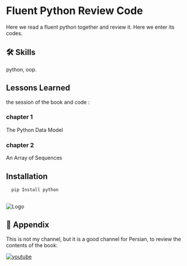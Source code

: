 
# Fluent Python Review Code

Here we read a fluent python together and review it. Here we enter its codes.


## 🛠 Skills
python, oop.


## Lessons Learned

the session of the book and code : 

### chapter 1
The Python Data Model

### chapter 2
An Array of Sequences

## Installation



```bash
  pip Install python
  
```
    
![Logo](https://banner2.cleanpng.com/20180325/kpq/kisspng-python-logo-programmer-fierce-python-cliparts-5ab7bde1954e21.4104715915219911376116.jpg)


## 🔗 Appendix
This is not my channel, but it is a good channel for Persian, to review the contents of the book: 

[![youtube](https://img.shields.io/badge/youtube-000?style=for-the-badge&logo=youtube&logoColor=red)](https://www.youtube.com/@PyHints)


